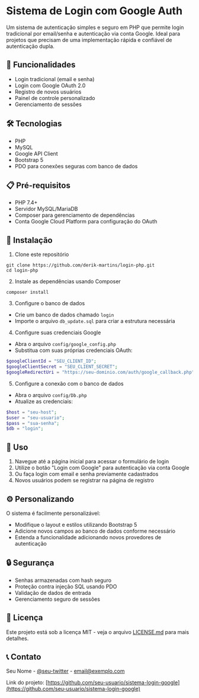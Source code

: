 # Sistema de Login com Google Auth

Um sistema de autenticação simples e seguro em PHP que permite login tradicional por email/senha e autenticação via conta Google. Ideal para projetos que precisam de uma implementação rápida e confiável de autenticação dupla.

## 🚀 Funcionalidades

- Login tradicional (email e senha)
- Login com Google OAuth 2.0
- Registro de novos usuários
- Painel de controle personalizado
- Gerenciamento de sessões

## 🛠️ Tecnologias

- PHP
- MySQL
- Google API Client
- Bootstrap 5
- PDO para conexões seguras com banco de dados

## 📋 Pré-requisitos

- PHP 7.4+
- Servidor MySQL/MariaDB
- Composer para gerenciamento de dependências
- Conta Google Cloud Platform para configuração do OAuth

## 🔧 Instalação

1. Clone este repositório

```
git clone https://github.com/derik-martins/login-php.git
cd login-php
```

2. Instale as dependências usando Composer

```
composer install
```

3. Configure o banco de dados

- Crie um banco de dados chamado `login`
- Importe o arquivo `db_update.sql` para criar a estrutura necessária

4. Configure suas credenciais Google

- Abra o arquivo `config/google_config.php`
- Substitua com suas próprias credenciais OAuth:

```php
$googleClientId = "SEU_CLIENT_ID";
$googleClientSecret = "SEU_CLIENT_SECRET";
$googleRedirectUri = "https://seu-dominio.com/auth/google_callback.php";
```

5. Configure a conexão com o banco de dados

- Abra o arquivo `config/Db.php`
- Atualize as credenciais:

```php
$host = "seu-host";
$user = "seu-usuario";
$pass = "sua-senha";
$db = "login";
```

## 🚀 Uso

1. Navegue até a página inicial para acessar o formulário de login
2. Utilize o botão "Login com Google" para autenticação via conta Google
3. Ou faça login com email e senha previamente cadastrados
4. Novos usuários podem se registrar na página de registro

## ⚙️ Personalizando

O sistema é facilmente personalizável:

- Modifique o layout e estilos utilizando Bootstrap 5
- Adicione novos campos ao banco de dados conforme necessário
- Estenda a funcionalidade adicionando novos provedores de autenticação

## 🔒 Segurança

- Senhas armazenadas com hash seguro
- Proteção contra injeção SQL usando PDO
- Validação de dados de entrada
- Gerenciamento seguro de sessões

## 📄 Licença

Este projeto está sob a licença MIT - veja o arquivo [LICENSE.md](LICENSE.md) para mais detalhes.

## 📞 Contato

Seu Nome - [@seu-twitter](https://twitter.com/seu-twitter) - email@exemplo.com

Link do projeto: [https://github.com/seu-usuario/sistema-login-google](https://github.com/seu-usuario/sistema-login-google)

